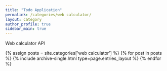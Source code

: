 ```yaml
---
title: "Todo Application"
permalink: /categories/web calculator/
layout: category
author_profile: true
sidebar_main: true
---
```


Web calculator API

{% assign posts = site.categories['web calculator'] %}
{% for post in posts %} {% include archive-single.html type=page.entries_layout %} {% endfor %}